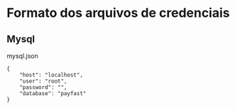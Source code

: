# Formato dos arquivos de credenciais

## Mysql
mysql.json

```
{
    "host": "localhost",
    "user": "root",
    "password": "",
    "database": "payfast"    
}
```